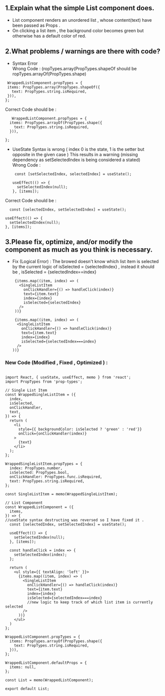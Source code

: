 ## 1.Explain what the simple List component does.
- List component renders an unordered list , whose content(text) have been passed as Props .
- On clicking a list item , the background color becomes green but otherwise has a default color of red.  

## 2.What problems / warnings are there with code?
- Syntax Error <br />
  Wrong Code :  (ropTypes.array(PropTypes.shapeOf should be ropTypes.arrayOf(PropTypes.shape)
 ````
  WrappedListComponent.propTypes = {
  items: PropTypes.array(PropTypes.shapeOf({
    text: PropTypes.string.isRequired,
  })),
}; 
````

Correct Code should be  : 
````
   WrappedListComponent.propTypes = {
  items: PropTypes.arrayOf(PropTypes.shape({
    text: PropTypes.string.isRequired,
  })),
  
};
````

- UseState Syntax is wrong ( index 0 is the state, 1 is the setter but opposite in the given case  )
  This results in a warning (missing dependency as setSelectedIndex is being considered a stated) <br/>
 Wrong Code :
  ````
   const [setSelectedIndex, selectedIndex] = useState();

  useEffect(() => {
    setSelectedIndex(null);
  }, [items]);
  ````
Correct Code should be : 
  ````
    const [selectedIndex, setSelectedIndex] = useState();

  useEffect(() => {
    setSelectedIndex(null);
  }, [items]);
  ````
 
## 3.Please fix, optimize, and/or modify the component as much as you think is necessary.
-  Fix (Logical Error) :
      The browed doesn't know which list item is selected by the current logic of isSelected = {selectedIndex} , instead it should be , isSelected = {selectedIndex==index} 
     
     ````
      {items.map((item, index) => (
        <SingleListItem
          onClickHandler={() => handleClick(index)}
          text={item.text}
          index={index}
          isSelected={selectedIndex}
        />
      ))}
      ````
      ````
       {items.map((item, index) => (
        <SingleListItem
          onClickHandler={() => handleClick(index)}
          text={item.text}
          index={index}
          isSelected={selectedIndex===index}
        />
      ))}
      ````

### New Code (Modified , Fixed , Optimized )  :
````

import React, { useState, useEffect, memo } from 'react';
import PropTypes from 'prop-types';

// Single List Item
const WrappedSingleListItem = ({
  index,
  isSelected,
  onClickHandler,
  text,
}) => {
  return (
    <li
      style={{ backgroundColor: isSelected ? 'green' : 'red'}}
      onClick={onClickHandler(index)}
    >
      {text}
    </li>
  );
};

WrappedSingleListItem.propTypes = {
  index: PropTypes.number,
  isSelected: PropTypes.bool,
  onClickHandler: PropTypes.func.isRequired,
  text: PropTypes.string.isRequired,
};

const SingleListItem = memo(WrappedSingleListItem);

// List Component
const WrappedListComponent = ({
  items,
}) => {
//useState syntax destructing was reversed so I have fixed it .
  const [selectedIndex, setSelectedIndex] = useState();

  useEffect(() => {
    setSelectedIndex(null);
  }, [items]);

  const handleClick = index => {
    setSelectedIndex(index);
  };

  return (
    <ul style={{ textAlign: 'left' }}>
      {items.map((item, index) => (
        <SingleListItem
          onClickHandler={() => handleClick(index)}
          text={item.text}
          index={index}
          isSelected={selectedIndex===index}
          //new logic to keep track of which list item is currently selected
        />
      ))}
    </ul>
  )
};

WrappedListComponent.propTypes = {
  items: PropTypes.arrayOf(PropTypes.shape({
    text: PropTypes.string.isRequired,
  })),
};

WrappedListComponent.defaultProps = {
  items: null,
};

const List = memo(WrappedListComponent);

export default List;


````
